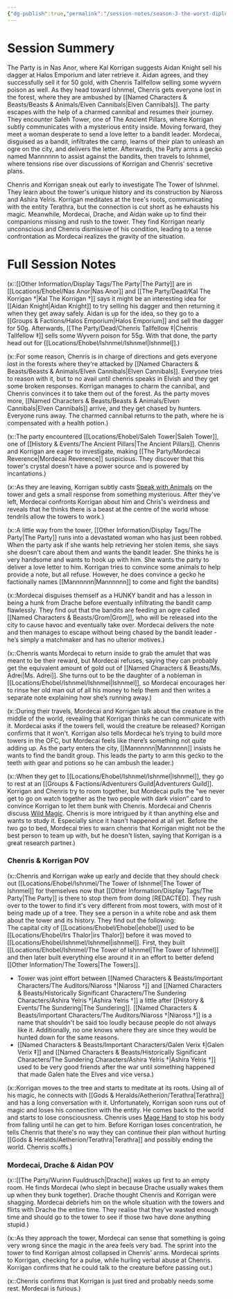 ```yaml
---
{"dg-publish":true,"permalink":"/session-notes/season-3-the-worst-diplomates/session-14/","tags":["LevelUp"],"updated":"2025-08-29T22:44:56.950+01:00"}
---
```



# Session Summery
The Party is in Nas Anor, where Kal Korrigan suggests Aidan Knight sell his dagger at Halos Emporium and later retrieve it. Aidan agrees, and they successfully sell it for 50 gold, with Chenris Tallfellow selling some wyvern poison as well. As they head toward Ishnmel, Chenris gets everyone lost in the forest, where they are ambushed by [[Named Characters & Beasts/Beasts & Animals/Elven Cannibals\|Elven Cannibals]]. The party escapes with the help of a charmed cannibal and resumes their journey. They encounter Saleh Tower, one of The Ancient Pillars, where Korrigan subtly communicates with a mysterious entity inside. Moving forward, they meet a woman desperate to send a love letter to a bandit leader. Mordecai, disguised as a bandit, infiltrates the camp, learns of their plan to unleash an ogre on the city, and delivers the letter. Afterwards, the Party arms a gecko named Mannnnnn to assist against the bandits, then travels to Ishnmel, where tensions rise over discussions of Korrigan and Chenris' secretive plans.

Chenris and Korrigan sneak out early to investigate The Tower of Ishnmel. They learn about the tower's unique history and its construction by Niaross and Ashira Yelris. Korrigan meditates at the tree's roots, communicating with the entity Terathra, but the connection is cut short as he exhausts his magic. Meanwhile, Mordecai, Drache, and Aidan wake up to find their companions missing and rush to the tower. They find Korrigan nearly unconscious and Chenris dismissive of his condition, leading to a tense confrontation as Mordecai realizes the gravity of the situation.

# Full Session Notes
(x::[[Other Information/Display Tags/The Party\|The Party]] are in [[Locations/Ehobel/Nas Anor\|Nas Anor]] and [[The Party/Dead/Kal The Korrigan †\|Kal The Korrigan †]] says it might be an interesting idea for [[Aidan Knight\|Aidan Knight]] to try selling his dagger and then returning it when they get away safely. Aidan is up for the idea, so they go to a [[Groups & Factions/Halos Emporium\|Halos Emporium]] and sell the dagger for 50g. Afterwards, [[The Party/Dead/Chenris Tallfellow ‡\|Chenris Tallfellow ‡]] sells some Wyvern poison for 55g. With that done, the party head out for [[Locations/Ehobel/Ishnmel/Ishnmel\|Ishnmel]].)

(x::For some reason, Chenris is in charge of directions and gets everyone lost in the forests where they're attacked by [[Named Characters & Beasts/Beasts & Animals/Elven Cannibals\|Elven Cannibals]]. Everyone tries to reason with it, but to no avail until chenris speaks in Elvish and they get some broken responses. Korrigan manages to charm the cannibal, and Chenris convinces it to take them out of the forest. As the party moves more, [[Named Characters & Beasts/Beasts & Animals/Elven Cannibals\|Elven Cannibals]] arrive, and they get chased by hunters. Everyone runs away. The charmed cannibal returns to the path, where he is compensated with a health potion.)

(x::The party encountered [[Locations/Ehobel/Saleh Tower\|Saleh Tower]], one of [[History & Events/The Ancient Pillars\|The Ancient Pillars]]. Chenris and Korrigan are eager to investigate, making [[The Party/Mordecai Reverence\|Mordecai Reverence]] suspicious. They discover that this tower's crystal doesn't have a power source and is powered by incantations.)

(x::As they are leaving, Korrigan subtly casts [Speak with Animals](https://www.dndbeyond.com/spells/2258-speak-with-animals) on the tower and gets a small response from something mysterious. After they've left, Mordecai confronts Korrigan about him and Chris's weirdness and reveals that he thinks there is a beast at the centre of the world whose tendrils allow the towers to work.)

(x::A little way from the tower, [[Other Information/Display Tags/The Party\|The Party]] runs into a devastated woman who has just been robbed. When the party ask if she wants help retrieving her stolen items, she says she doesn't care about them and wants the bandit leader. She thinks he is very handsome and wants to hook up with him. She wants the party to deliver a love letter to him. Korrigan tries to convince some animals to help provide a note, but all refuse. However, he does convince a gecko he factionally names [[Mannnnnn\|Mannnnnn]] to come and fight the bandits)

(x::Mordecai disguises themself as a HUNKY bandit and has a lesson in being a hunk from Drache before eventually infiltrating the bandit camp flawlessly. They find out that the bandits are feeding an ogre called [[Named Characters & Beasts/Grom\|Grom]], who will be released into the city to cause havoc and eventually take over. Mordecai delivers the note and then manages to escape without being chased by the bandit leader - he’s simply a matchmaker and has no ulterior motives.)

(x::Chenris wants Mordecai to return inside to grab the amulet that was meant to be their reward, but Mordecai refuses, saying they can probably get the equivalent amount of gold out of [[Named Characters & Beasts/Ms. Adrei\|Ms. Adrei]]. She turns out to be the daughter of a nobleman in [[Locations/Ehobel/Ishnmel/Ishnmel\|Ishnmel]], so Mordecai encourages her to rinse her old man out of all his money to help them and then writes a separate note explaining how she’s running away.)

(x::During their travels, Mordecai and Korrigan talk about the creature in the middle of the world, revealing that Korrigan thinks he can communicate with it. Mordecai asks if the towers fell, would the creature be released? Korrigan confirms that it won't. Korrigan also tells Mordecai he’s trying to build more towers in the OFC, but Mordecai feels like there’s something not quite adding up. As the party enters the city, [[Mannnnnn\|Mannnnnn]] insists he wants to find the bandit group. This leads the party to arm this gecko to the teeth with gear and potions so he can ambush the leader.)

(x::When they get to [[Locations/Ehobel/Ishnmel/Ishnmel\|Ishnmel]], they go to rest at an [[Groups & Factions/Adventurers Guild\|Adventurers Guild]]. Korrigan and Chenris try to room together, but Mordecai pulls the “we never get to go on watch together as the two people with dark vision” card to convince Korrigan to let them bunk with Chenris. Mordecai and Chenris discuss [Wild Magic](http://dnd5e.wikidot.com/sorcerer:wild-magic). Chenris is more intrigued by it than anything else and wants to study it. Especially since it hasn't happened at all yet. Before the two go to bed, Mordecai tries to warn chenris that Korrigan might not be the best person to team up with, but he doesn't listen, saying that Korrigan is a great research partner.)

### Chenris & Korrigan POV  
(x::Chenris and Korrigan wake up early and decide that they should check out [[Locations/Ehobel/Ishnmel/The Tower of Ishnmel\|The Tower of Ishnmel]] for themselves now that [[Other Information/Display Tags/The Party\|The Party]] is there to stop them from doing [REDACTED]. They rush over to the tower to find it's very different from most towers, with most of it being made up of a tree. They see a person in a white robe and ask them about the tower and its history. They find out the following:  
The capital city of [[Locations/Ehobel/Ehobel\|ehobel]] used to be [[Locations/Ehobel/Irs Thalor\|irs Thalor]] before it was moved to [[Locations/Ehobel/Ishnmel/Ishnmel\|ishnmel]]. First, they built [[Locations/Ehobel/Ishnmel/The Tower of Ishnmel\|The Tower of Ishnmel]] and then later built everything else around it in an effort to better defend [[Other Information/The Towers\|The Towers]].
- Tower was joint effort between [[Named Characters & Beasts/Important Characters/The Auditors/Niaross †\|Niaross †]] and [[Named Characters & Beasts/Historically Significant  Characters/The Sundering Characters/Ashira Yelris †\|Ashira Yelris †]] a little after [[History & Events/The Sundering\|The Sundering]]. [[Named Characters & Beasts/Important Characters/The Auditors/Niaross †\|Niaross †]] is a name that shouldn't be said too loudly because people do not always like it. Additionally, no one knows where they are since they would be hunted down for the same reasons.
- [[Named Characters & Beasts/Important Characters/Galen Verix ‡\|Galen Verix ‡]] and [[Named Characters & Beasts/Historically Significant  Characters/The Sundering Characters/Ashira Yelris †\|Ashira Yelris †]] used to be very good friends after the war until something happened that made Galen hate the Elves and vice versa.)

(x::Korrigan moves to the tree and starts to meditate at its roots. Using all of his magic, he connects with [[Gods & Heralds/Aetherion/Terathra\|Terathra]] and has a long conversation with it. Unfortunately, Korrigan soon runs out of magic and loses his connection with the entity. He comes back to the world and starts to lose consciousness. Chenris uses [Mage Hand](https://www.dndbeyond.com/spells/2173-mage-hand) to stop his body from falling until he can get to him. Before Korrigan loses concentration, he tells Chenris that there's no way they can continue their plan without hurting [[Gods & Heralds/Aetherion/Terathra\|Terathra]] and possibly ending the world. Chenris scoffs.)

### Mordecai, Drache & Aidan POV  
(x::[[The Party/Wurinn Fuuldrusch\|Drache]] wakes up first to an empty room. He finds Mordecai (who slept in because Drache usually wakes them up when they bunk together). Drache thought Chenris and Korrigan were shagging. Mordecai debriefs him on the whole situation with the towers and flirts with Drache the entire time. They realise that they’ve wasted enough time and should go to the tower to see if those two have done anything stupid.)

(x::As they approach the tower, Mordecai can sense that something is going very wrong since the magic in the area feels very bad. The sprint into the tower to find Korrigan almost collapsed in Chenris’ arms. Mordecai sprints to Korrigan, checking for a pulse, while hurling verbal abuse at Chenris. Korrigan confirms that he could talk to the creature before passing out.)

(x::Chenris confirms that Korrigan is just tired and probably needs some rest. Mordecai is furious.)